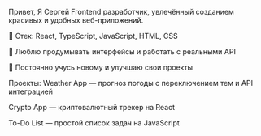 Привет, Я Сергей
Frontend разработчик, увлечённый созданием красивых и удобных веб-приложений.

🚀 Стек: React, TypeScript, JavaScript, HTML, CSS

🧩 Люблю продумывать интерфейсы и работать с реальными API

🌟 Постоянно учусь новому и улучшаю свои проекты

Проекты:
Weather App — прогноз погоды с переключением тем и API интеграцией

Crypto App — криптовалютный трекер на React

To-Do List — простой список задач на JavaScript





